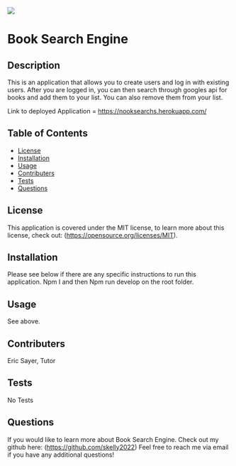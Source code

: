 ![](https://img.shields.io/badge/license-MIT-blue)
  
# Book Search Engine

## Description

This is an application that allows you to create users and log in with existing users. After you are logged in, you can then search through googles api for books and add them to your list. You can also remove them from your list.

Link to deployed Application = https://nooksearchs.herokuapp.com/ 

## Table of Contents

- [License](#license)
- [Installation](#installation)
- [Usage](#usage)
- [Contributers](#contributers)
- [Tests](#tests)
- [Questions](#questions)

## License

This application is covered under the MIT license, to learn more about this license, check out: (https://opensource.org/licenses/MIT).

## Installation

Please see below if there are any specific instructions to run this application. 
Npm I and then Npm run develop on the root folder.

## Usage

See above.

## Contributers

Eric Sayer, Tutor

## Tests

No Tests

## Questions

If you would like to learn more about Book Search Engine. Check out my github here: (https://github.com/skelly2022)
Feel free to reach me via email if you have any additional questions! 